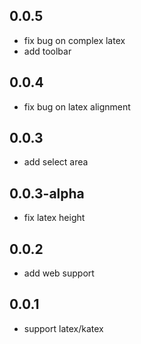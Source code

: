 ## 0.0.5

- fix bug on complex latex
- add toolbar

## 0.0.4

- fix bug on latex alignment
  
## 0.0.3

- add select area

## 0.0.3-alpha

- fix latex height
  
## 0.0.2

- add web support

## 0.0.1

- support latex/katex
